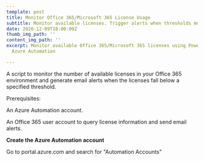 ```yaml
---
template: post
title: Monitor Office 365/Microsoft 365 License Usage
subtitle: Monitor available licenses. Trigger alerts when thresholds met
date: 2020-12-09T18:00:00Z
thumb_img_path: ''
content_img_path: ''
excerpt: Monitor available Office 365/Microsoft 365 licenses using Powershell and
  Azure Automation

---
```

A script to monitor the number of available licenses in your Office 365 environment and generate email alerts when the licenses fall below a specified threshold.

Prerequisites:

An Azure Automation account.

An Office 365 user account to query license information and send email alerts.

**Create the Azure Automation account**

Go to portal.azure.com and search for "Automation Accounts"
